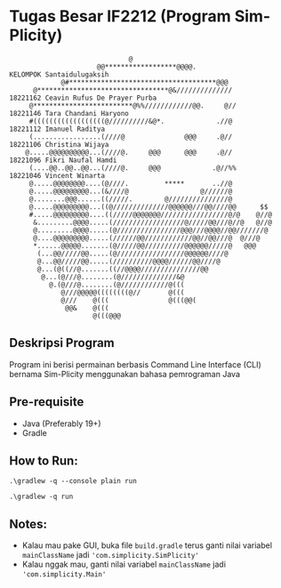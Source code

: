 # Tugas Besar IF2212 (Program Sim-Plicity)

```
                              @
                      @@******************@@@@.                         KELOMPOK Santaidulugaksih
             @#*************************************@@@
      @*********************************@&//////////////                18221162 Ceavin Rufus De Prayer Purba
     @*************************@%%////////////@@.     @//               18221146 Tara Chandani Haryono
     #((((((((((((((((((@//////////&@*.             .//@                18221112 Imanuel Raditya
     (.................(////@               @@@     .@//                18221106 Christina Wijaya
    @.....@@@@@@@@@@...(////@.     @@@      @@@     .@//                18221096 Fikri Naufal Hamdi
     (....@@..@@..@@...(////@.     @@@             .@//%%               18221046 Vincent Winarta
     @.....@@@@@@@@....(@////.         *****       ..//@
     @.....@@@@@@@@@...(&////@                  @//////@
     @........@@@......((/////.        @///////////////@
     @.....@@@@@@@@@...((@//////////////@@@@@@///@@////@@      $$
     #.....@@@@@@@@@....((/////@@@@@@@/////////////////@/@    @//@
      &.........@@@@.....(//////////////////@/////@@///@//@   @//@
      @.........@@@@.....(@////////////////@@@///@@@@//@@///////@
      @....@@@@@@@@@.....(//////@@////////////@@//@@///@  @///@
      *......@@@@@.......(@/////@@//////////@@@@@@/////@   @@@
       (...@@/////@@.....(@/////////////////@@@@@@////@
       @...@@/////@@.....(//////////@@@@//////@@////@
       @...(@((//@.......((//@@@@///////////////@@
        @...(@///@........(@//////////////&@
          @.(@///@........(@////////////@(((
             @///@@@@@((((((((@//       @(((
             @///    @(((               @(((@@(
              @@&    @(((
                     @(((@@@
```

## Deskripsi Program

Program ini berisi permainan berbasis Command Line Interface (CLI) bernama Sim-Plicity menggunakan bahasa pemrograman Java

## Pre-requisite

- Java (Preferably 19+)
- Gradle

## How to Run:

```
.\gradlew -q --console plain run
```

```
.\gradlew -q run
```

## Notes:

- Kalau mau pake GUI, buka file `build.gradle` terus ganti nilai variabel `mainClassName` jadi `'com.simplicity.SimPlicity'`
- Kalau nggak mau, ganti nilai variabel `mainClassName` jadi `'com.simplicity.Main'`

